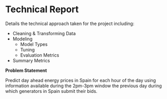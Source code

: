 # Technical Report

Details the technical approach taken for the project including:
- Cleaning & Transforming Data
- Modeling
  - Model Types
  - Tuning
  - Evaluation Metrics
- Summary Metrics

**Problem Statement**

Predict day ahead energy prices in Spain for each hour of the day using information available during the 2pm-3pm window the previous day during which generators in Spain submit their bids.
